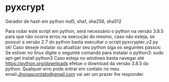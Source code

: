 # pyxcrypt
Gerador de hash em python md5, sha1, sha256, sha512

Para rodar este script em python, será necessário o python na versão 3.8.5  para que não ocorra erros na execução do mesmo, caso não esteja, se possuir a versão 2.7 do python basta execultar o script pyxcrypter_v2.py ok! Caso deseje instalar ou atualizar seu python siga os seguintes passos: Se estiver no linux digite o seguinte comando para instalar o python3: sudo apt-get install python3 Caso esteja no windows basta navegar até https://python.org/downloads efetue o download da versão 3.8.5 do python. Qualquer erro pode entrar em contato no meu email:Jhonascontato@gmail.com vai ser um prazer lhe responder.
